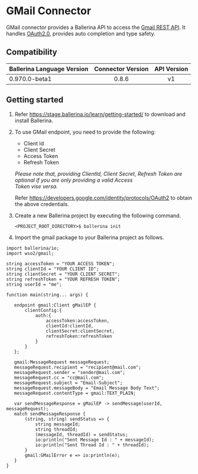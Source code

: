 # GMail Connector

GMail connector provides a Ballerina API to access the [Gmail REST API](https://developers.google.com/gmail/api/v1/reference/). It handles [OAuth2.0](http://tools.ietf.org/html/rfc6749), provides auto completion and type safety.

## Compatibility

| Ballerina Language Version                   | Connector Version           | API Version
| ---------------------------------------------|:--------------------------:| :--------------:
| 0.970.0-beta1                                | 0.8.6                      | v1

## Getting started

1.  Refer https://stage.ballerina.io/learn/getting-started/ to download and install Ballerina.
2.  To use GMail endpoint, you need to provide the following:

       - Client Id
       - Client Secret
       - Access Token
       - Refresh Token
    
       *Please note that, providing ClientId, Client Secret, Refresh Token are optional if you are only providing a valid Access                   
       Token vise versa.*
    
       Refer https://developers.google.com/identity/protocols/OAuth2 to obtain the above credentials.

4. Create a new Ballerina project by executing the following command.

      ``<PROJECT_ROOT_DIRECTORY>$ ballerina init``

5. Import the gmail package to your Ballerina project as follows.

```ballerina
import ballerina/io;
import wso2/gmail;

string accessToken = "YOUR ACCESS TOKEN";
string clientId = "YOUR CLIENT ID";
string clientSecret = "YOUR CLIENT SECRET";
string refreshToken = "YOUR REFRESH TOKEN";
string userId = "me";

function main(string... args) {

   endpoint gmail:Client gMailEP {
       clientConfig:{
           auth:{
               accessToken:accessToken,
               clientId:clientId,
               clientSecret:clientSecret,
               refreshToken:refreshToken
           }
       }
   };

   gmail:MessageRequest messageRequest;
   messageRequest.recipient = "recipient@mail.com";
   messageRequest.sender = "sender@mail.com";
   messageRequest.cc = "cc@mail.com";
   messageRequest.subject = "Email-Subject";
   messageRequest.messageBody = "Email Message Body Text";
   messageRequest.contentType = gmail:TEXT_PLAIN;

   var sendMessageResponse = gMailEP -> sendMessage(userId, messageRequest);
   match sendMessageResponse {
       (string, string) sendStatus => {
           string messageId;
           string threadId;
           (messageId, threadId) = sendStatus;
           io:println("Sent Message Id : " + messageId);
           io:println("Sent Thread Id : " + threadId);
       }
       gmail:GMailError e => io:println(e);
   }
}
```
